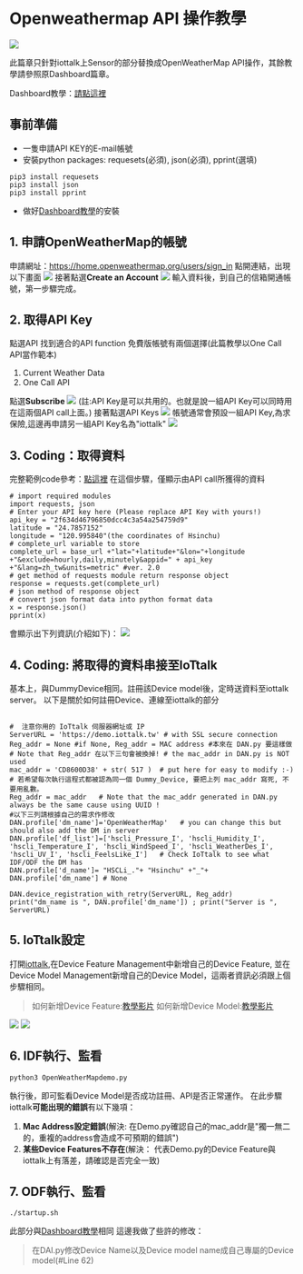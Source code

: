 # Openweathermap API 操作教學
![](https://i.imgur.com/FTmBDep.png)

此篇章只針對iottalk上Sensor的部分替換成OpenWeatherMap API操作，其餘教學請參照原Dashboard篇章。

Dashboard教學：[請點這裡](https://hackmd.io/5LqVk4MBSCinRXQderD_Jw?both)

## 事前準備
* 一隻申請API KEY的E-mail帳號
* 安裝python packages: requesets(必須), json(必須), pprint(選填)
```
pip3 install requesets
pip3 install json
pip3 install pprint
```
* 做好[Dashboard教學](https://hackmd.io/5LqVk4MBSCinRXQderD_Jw?both)的安裝


## 1. 申請OpenWeatherMap的帳號
申請網址：https://home.openweathermap.org/users/sign_in
點開連結，出現以下畫面
![](https://i.imgur.com/Zpw7bNQ.png)
接著點選**Create an Account**
![](https://i.imgur.com/WSONiDe.png)
輸入資料後，到自己的信箱開通帳號，第一步驟完成。

## 2. 取得API Key
點選API 找到適合的API function
免費版帳號有兩個選擇(此篇教學以One Call API當作範本)
1. Current Weather Data 
2. One Call API

點選**Subscribe**
![](https://i.imgur.com/Lumwtge.png)
(註:API Key是可以共用的。也就是說一組API Key可以同時用在這兩個API call上面。)
接著點選API Keys
![](https://i.imgur.com/HtNLAJJ.png)
帳號通常會預設一組API Key,為求保險,這邊再申請另一組API Key名為"iottalk"
![](https://i.imgur.com/OCJXpKW.png)

## 3. Coding：取得資料

完整範例code參考：[點這裡](https://github.com/gggaaammm/OpenWeatherMap)
在這個步驟，僅顯示由API call所獲得的資料
```
# import required modules 
import requests, json 
# Enter your API key here (Please replace API Key with yours!)
api_key = "2f634d46796850dcc4c3a54a254759d9" 
latitude = "24.7857152"
longitude = "120.995840"(the coordinates of Hsinchu)
# complete_url variable to store 
complete_url = base_url +"lat="+latitude+"&lon="+longitude +"&exclude=hourly,daily,minutely&appid=" + api_key +"&lang=zh_tw&units=metric" #ver. 2.0
# get method of requests module return response object 
response = requests.get(complete_url) 
# json method of response object 
# convert json format data into python format data 
x = response.json() 
pprint(x)
```
會顯示出下列資訊(介紹如下)：
![](https://i.imgur.com/9ZKHg0J.png)

## 4. Coding: 將取得的資料串接至IoTtalk
基本上，與DummyDevice相同。註冊該Device model後，定時送資料至iottalk server。
以下是關於如何註冊Device、連線至iottalk的部分
```

#  注意你用的 IoTtalk 伺服器網址或 IP  
ServerURL = 'https://demo.iottalk.tw' # with SSL secure connection
Reg_addr = None #if None, Reg_addr = MAC address #本來在 DAN.py 要這樣做 
# Note that Reg_addr 在以下三句會被換掉! # the mac_addr in DAN.py is NOT used
mac_addr = 'CD8600D38' + str( 517 )  # put here for easy to modify :-)
# 若希望每次執行這程式都被認為同一個 Dummy_Device, 要把上列 mac_addr 寫死, 不要用亂數。
Reg_addr = mac_addr   # Note that the mac_addr generated in DAN.py always be the same cause using UUID !
#以下三列請根據自己的需求作修改
DAN.profile['dm_name']='OpenWeatherMap'   # you can change this but should also add the DM in server
DAN.profile['df_list']=['hscli_Pressure_I', 'hscli_Humidity_I', 'hscli_Temperature_I', 'hscli_WindSpeed_I', 'hscli_WeatherDes_I', 'hscli_UV_I', 'hscli_FeelsLike_I']   # Check IoTtalk to see what IDF/ODF the DM has
DAN.profile['d_name']= "HSCLi_."+ "Hsinchu" +"_"+ DAN.profile['dm_name'] # None

DAN.device_registration_with_retry(ServerURL, Reg_addr) 
print("dm_name is ", DAN.profile['dm_name']) ; print("Server is ", ServerURL)
```

## 5. IoTtalk設定
打開[iottalk](https://demo.iottalk.tw),在Device Feature Management中新增自己的Device Feature, 並在Device Model Management新增自己的Device Model，這兩者資訊必須跟上個步驟相同。
>如何新增Device Feature:[教學影片](https://youtu.be/3d3xeCUGYxs)
>如何新增Device Model:[教學影片](https://youtu.be/HTR-QkqKUOM)

![](https://i.imgur.com/UonFItC.png)
![](https://i.imgur.com/GHxxtyQ.png)


## 6. IDF執行、監看
```
python3 OpenWeatherMapdemo.py
```
執行後，即可監看Device Model是否成功註冊、API是否正常運作。
在此步驟iottalk**可能出現的錯誤**有以下幾項：
1. **Mac Address設定錯誤**(解決: 在Demo.py確認自己的mac_addr是"獨一無二的，重複的address會造成不可預期的錯誤")
2. **某些Device Features不存在**(解決： 代表Demo.py的Device Feature與iottalk上有落差，請確認是否完全一致)


## 7. ODF執行、監看
```
./startup.sh
```
此部分與[Dashboard教學](https://hackmd.io/5LqVk4MBSCinRXQderD_Jw?both)相同
這邊我做了些許的修改：
>在DAI.py修改Device Name以及Device model name成自己專屬的Device model(#Line 62)